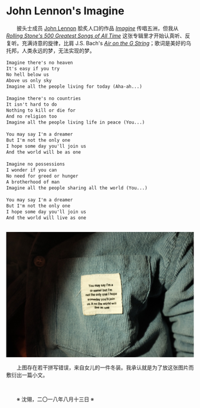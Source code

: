 # John Lennon's Imagine

&emsp;&emsp;披头士成员 [John Lennon](https://en.wikipedia.org/wiki/John_Lennon) 脍炙人口的作品 _[Imagine](https://en.wikipedia.org/wiki/Imagine_(John_Lennon_song))_ 传唱五洲，但我从 _[Rolling Stone's 500 Greatest Songs of All Time](https://en.wikipedia.org/wiki/Rolling_Stone%27s_500_Greatest_Songs_of_All_Time)_ 这张专辑里才开始认真听、反复听。充满诗意的旋律，比肩 J.S. Bach's _[Air on the G String](https://en.wikipedia.org/wiki/Air_on_the_G_String)_；歌词是美好的乌托邦，人类永远的梦，无法实现的梦。

    Imagine there's no heaven
    It's easy if you try
    No hell below us
    Above us only sky
    Imagine all the people living for today (Aha-ah...)

    Imagine there's no countries
    It isn't hard to do
    Nothing to kill or die for
    And no religion too
    Imagine all the people living life in peace (You...)

    You may say I'm a dreamer
    But I'm not the only one
    I hope some day you'll join us
    And the world will be as one

    Imagine no possessions
    I wonder if you can
    No need for greed or hunger
    A brotherhood of man
    Imagine all the people sharing all the world (You...)

    You may say I'm a dreamer
    But I'm not the only one
    I hope some day you'll join us
    And the world will live as one

&emsp;&emsp;![John_Lennon_Imagine](https://github.com/voyageplanet/treatise/blob/master/_img_/20180101-imagine.JPG)

&emsp;&emsp;上图存在若干拼写错误，来自女儿的一件冬装。我承认就是为了放这张图片而敷衍出一篇小文。

&emsp;&emsp;

&emsp;&emsp;※ 沈翎，二〇一八年八月十三日 ※